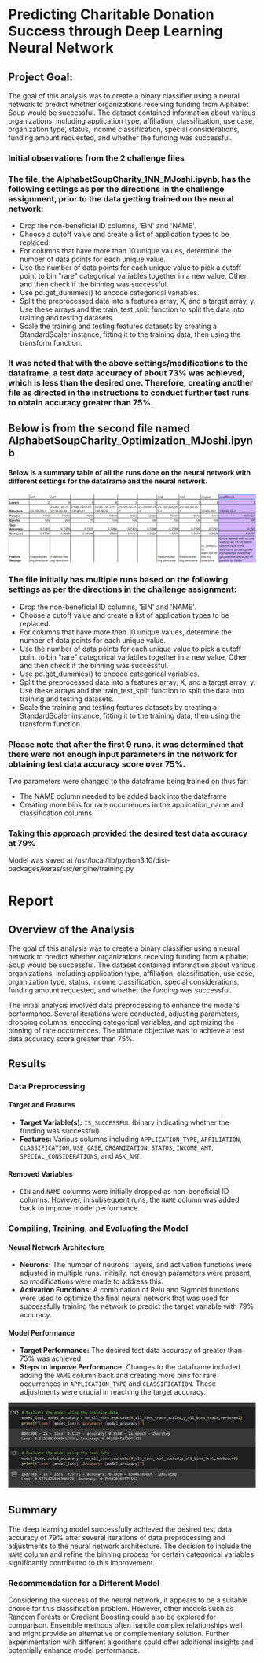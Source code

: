 # Predicting Charitable Donation Success through Deep Learning Neural Network

## Project Goal:

The goal of this analysis was to create a binary classifier using a neural network to predict whether organizations receiving funding from Alphabet Soup would be successful. The dataset contained information about various organizations, including application type, affiliation, classification, use case, organization type, status, income classification, special considerations, funding amount requested, and whether the funding was successful.


### Initial observations from the 2 challenge files

### The file, the AlphabetSoupCharity_1NN_MJoshi.ipynb, has the following settings as per the directions in the challenge assignment, prior to the data getting trained on the neural network:


*  Drop the non-beneficial ID columns, 'EIN' and 'NAME'.
*  Choose a cutoff value and create a list of application types to be replaced
*   For columns that have more than 10 unique values, determine the number of data points for each unique value.
*   Use the number of data points for each unique value to pick a cutoff point to bin "rare" categorical variables together in a new value, Other, and then check if the binning was successful.
*   Use pd.get_dummies() to encode categorical variables.
*   Split the preprocessed data into a features array, X, and a target array, y. Use these arrays and the train_test_split function to split the data into training and testing datasets.
*   Scale the training and testing features datasets by creating a StandardScaler instance, fitting it to the training data, then using the transform function.


### It was noted that with the above settings/modifications to the dataframe, a test data accuracy of about 73% was achieved, which is less than the desired one. Therefore, creating another file as directed in the instructions to conduct further test runs to obtain accuracy greater than 75%.


## Below is from the second file named AlphabetSoupCharity_Optimization_MJoshi.ipynb

#### Below is a summary table of all the runs done on the neural network with different settings for the dataframe and the neural network.
![alt text](image.png)


### The file initially has multiple runs based on the following settings as per the directions in the challenge assignment:


*  Drop the non-beneficial ID columns, 'EIN' and 'NAME'.
*  Choose a cutoff value and create a list of application types to be replaced
*   For columns that have more than 10 unique values, determine the number of data points for each unique value.
*   Use the number of data points for each unique value to pick a cutoff point to bin "rare" categorical variables together in a new value, Other, and then check if the binning was successful.
*   Use pd.get_dummies() to encode categorical variables.
*   Split the preprocessed data into a features array, X, and a target array, y. Use these arrays and the train_test_split function to split the data into training and testing datasets.
*   Scale the training and testing features datasets by creating a StandardScaler instance, fitting it to the training data, then using the transform function.

### Please note that after the first 9 runs, it was determined that there were not enough input parameters in the network for obtaining test data accuracy score over 75%.

Two parameters were changed to the dataframe being trained on thus far:
*   The NAME column needed to be added back into the dataframe  
*   Creating more bins for rare occurrences in the application_name and classification columns.


### Taking this approach provided the desired test data accuracy at 79%


Model was saved at 
/usr/local/lib/python3.10/dist-packages/keras/src/engine/training.py


# Report

## Overview of the Analysis

The goal of this analysis was to create a binary classifier using a neural network to predict whether organizations receiving funding from Alphabet Soup would be successful. The dataset contained information about various organizations, including application type, affiliation, classification, use case, organization type, status, income classification, special considerations, funding amount requested, and whether the funding was successful.

The initial analysis involved data preprocessing to enhance the model's performance. Several iterations were conducted, adjusting parameters, dropping columns, encoding categorical variables, and optimizing the binning of rare occurrences. The ultimate objective was to achieve a test data accuracy score greater than 75%.

## Results

### Data Preprocessing

#### Target and Features
- **Target Variable(s):** `IS_SUCCESSFUL` (binary indicating whether the funding was successful).
- **Features:** Various columns including `APPLICATION_TYPE`, `AFFILIATION`, `CLASSIFICATION`, `USE_CASE`, `ORGANIZATION`, `STATUS`, `INCOME_AMT`, `SPECIAL_CONSIDERATIONS`, and `ASK_AMT`.

#### Removed Variables
- `EIN` and `NAME` columns were initially dropped as non-beneficial ID columns. However, in subsequent runs, the `NAME` column was added back to improve model performance.

### Compiling, Training, and Evaluating the Model

#### Neural Network Architecture
- **Neurons:** The number of neurons, layers, and activation functions were adjusted in multiple runs. Initially, not enough parameters were present, so modifications were made to address this. 
- **Activation Functions:** A combination of Relu and Sigmoid functions were used to optimize the final neural network that was used for successfully training the network to predict the target variable with 79% accuracy.

#### Model Performance
- **Target Performance:** The desired test data accuracy of greater than 75% was achieved. 
- **Steps to Improve Performance:** Changes to the dataframe included adding the `NAME` column back and creating more bins for rare occurrences in `APPLICATION_TYPE` and `CLASSIFICATION`. These adjustments were crucial in reaching the target accuracy.

![alt text](image-1.png)


## Summary

The deep learning model successfully achieved the desired test data accuracy of 79% after several iterations of data preprocessing and adjustments to the neural network architecture. The decision to include the `NAME` column and refine the binning process for certain categorical variables significantly contributed to this improvement.

### Recommendation for a Different Model

Considering the success of the neural network, it appears to be a suitable choice for this classification problem. However, other models such as Random Forests or Gradient Boosting could also be explored for comparison. Ensemble methods often handle complex relationships well and might provide an alternative or complementary solution. Further experimentation with different algorithms could offer additional insights and potentially enhance model performance.



